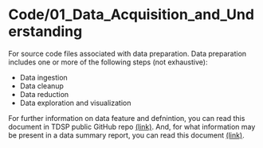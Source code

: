 # Code/01\_Data\_Acquisition_and_Understanding

For source code files associated with data preparation. Data preparation includes one or more of the following steps (not exhaustive):

- Data ingestion
- Data cleanup
- Data reduction
- Data exploration and visualization

For further information on data feature and defnintion, you can read this document in TDSP public GitHub repo [(link)](https://github.com/Azure/Azure-TDSP-ProjectTemplate/blob/master/Docs/DataReport/Data%20Defintion.md). And, for what information may be present in a data summary report, you can read this document [(link)](https://github.com/Azure/Azure-TDSP-ProjectTemplate/blob/master/Docs/DataReport/DataSummaryReport.md).